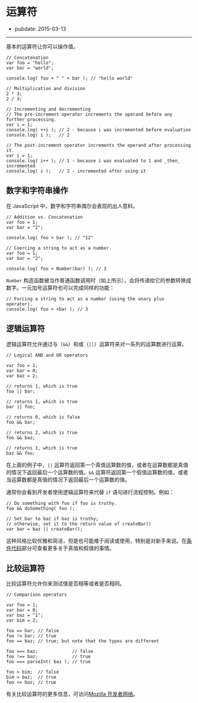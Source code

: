 # 运算符

- pubdate: 2015-03-13

-------

基本的运算符让你可以操作值。

```
// Concatenation
var foo = "hello";
var bar = "world";

console.log( foo + " " + bar ); // "hello world"
```

```
// Multiplication and division
2 * 3;
2 / 3;
```

```
// Incrementing and decrementing
// The pre-increment operator increments the operand before any further processing.
var i = 1;
console.log( ++i ); // 2 - because i was incremented before evaluation
console.log( i );   // 2

// The post-increment operator increments the operand after processing it.
var i = 1;
console.log( i++ ); // 1 - because i was evaluated to 1 and _then_ incremented
console.log( i );   // 2 - incremented after using it
```

## 数字和字符串操作

在 JavaScript 中，数字和字符串偶尔会表现的出人意料。

```
// Addition vs. Concatenation
var foo = 1;
var bar = "2";

console.log( foo + bar ); // "12"
```

```
// Coercing a string to act as a number.
var foo = 1;
var bar = "2";

console.log( foo + Number(bar) ); // 3
```

`Number` 构造函数被当作普通函数调用时（如上所示），会将传递给它的参数转换成数字。一元加号运算符也可以完成同样的功能：

```
// Forcing a string to act as a number (using the unary plus operator).
console.log( foo + +bar ); // 3
```

## 逻辑运算符

逻辑运算符允许通过与（`&&`）和或（`||`）运算符来对一系列的运算数进行运算。

```
// Logical AND and OR operators

var foo = 1;
var bar = 0;
var baz = 2;

// returns 1, which is true
foo || bar;

// returns 1, which is true
bar || foo;

// returns 0, which is false
foo && bar;

// returns 2, which is true
foo && baz;

// returns 1, which is true
baz && foo;
```

在上面的例子中，`||` 运算符返回第一个真值运算数的值，或者在运算数都是真值的情况下返回最后一个运算数的值。`&&` 运算符返回第一个假值运算数的值，或者当运算数都是真值的情况下返回最后一个运算数的值。

通常你会看到开发者使用逻辑运算符来代替 `if` 语句进行流程控制。例如：

```
// Do something with foo if foo is truthy.
foo && doSomething( foo );

// Set bar to baz if baz is truthy;
// otherwise, set it to the return value of createBar()
var bar = baz || createBar();
```

这种风格比较优雅和简洁，但是也可能难于阅读或使用，特别是对新手来说。在[条件代码](/javascript-101/conditional-code.html)部分可查看更多关于真值和假值的事情。

## 比较运算符

比较运算符允许你来测试值是否相等或者是否相同。

```
// Comparison operators

var foo = 1;
var bar = 0;
var baz = "1";
var bim = 2;

foo == bar; // false
foo != bar; // true
foo == baz; // true; but note that the types are different

foo === baz;             // false
foo !== baz;             // true
foo === parseInt( baz ); // true

foo > bim;  // false
bim > baz;  // true
foo <= baz; // true
```

有关比较运算符的更多信息，可访问[Mozilla 开发者网络](https://developer.mozilla.org/zh-CN/docs/JavaScript/Reference/Operators/Comparison_Operators "MDN - 比较运算符")。
